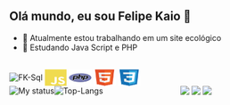 ## Olá mundo, eu sou Felipe Kaio 👋

- 🔭 Atualmente estou trabalhando em um site ecológico
- 🌱 Estudando Java Script e PHP

<div style="display: inline_block"><br>
  <img align="center" alt="FK-Sql" height="50" width="60" src="https://cdn.jsdelivr.net/gh/devicons/devicon@latest/icons/mysql/mysql-plain-wordmark.svg" />
  <img align="center" alt="FK-Js" height="30" width="40" src="https://raw.githubusercontent.com/devicons/devicon/master/icons/javascript/javascript-plain.svg">
  <img align="center" alt="FK-PHP" height="30" width="40" src="https://raw.githubusercontent.com/devicons/devicon/master/icons/php/php-original.svg">
  <img align="center" alt="FK-HTML" height="30" width="40" src="https://raw.githubusercontent.com/devicons/devicon/master/icons/html5/html5-original.svg">
  <img align="center" alt="FK-CSS" height="30" width="40" src="https://raw.githubusercontent.com/devicons/devicon/master/icons/css3/css3-original.svg">
  
</div>

<img alt="My status" align="left" height="47%" src="https://github-readme-stats.vercel.app/api?username=Felipe-Kaio&show_icons=true&theme=tokyonight"/>
<img alt="Top-Langs" align="left" height="47%" width="45%" src="https://github-readme-stats.vercel.app/api/top-langs/?username=Felipe-Kaio&layout=compact&show_icons=true&theme=tokyonight"/>

<div> 
  <a href="https://instagram.com/felipe.fk7" target="_blank"><img src="https://img.shields.io/badge/-Instagram-%23E4405F?style=for-the-badge&logo=instagram&logoColor=white" target="_blank"></a>
  <a href="mailto:felipekaiobarr@gmail.com"><img src="https://img.shields.io/badge/-Gmail-%23333?style=for-the-badge&logo=gmail&logoColor=white" target="_blank"></a>
  <a href="https://www.linkedin.com/in/" target="_blank"><img src="https://img.shields.io/badge/-LinkedIn-%230077B5?style=for-the-badge&logo=linkedin&logoColor=white" target="_blank"></a> 
  
</div>
